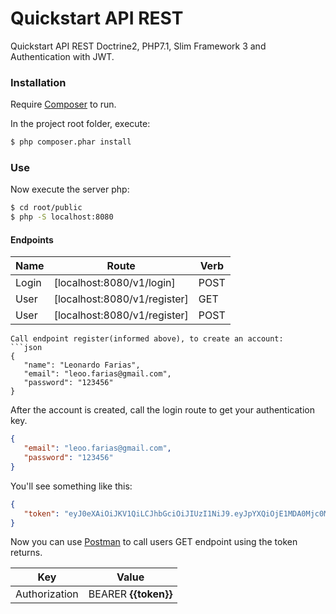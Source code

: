 # Quickstart API REST
Quickstart API REST Doctrine2, PHP7.1, Slim Framework 3 and Authentication with JWT.

### Installation

Require [Composer](https://getcomposer.org/) to run.

In the project root folder, execute:

```sh
$ php composer.phar install
```
### Use

Now execute the server php:

```sh
$ cd root/public
$ php -S localhost:8080
```

#### Endpoints

| Name | Route | Verb
| ------ | ------ | ------ |
| Login | [localhost:8080/v1/login] | POST |
| User | [localhost:8080/v1/register] | GET |
| User | [localhost:8080/v1/register] | POST |
```
Call endpoint register(informed above), to create an account:
```json
{
   "name": "Leonardo Farias",
   "email": "leoo.farias@gmail.com",
   "password": "123456"
}
```

After the account is created, call the login route to get your authentication key.
```json
{
   "email": "leoo.farias@gmail.com",
   "password": "123456"
}
```

You'll see something like this:
```json
{
   "token": "eyJ0eXAiOiJKV1QiLCJhbGciOiJIUzI1NiJ9.eyJpYXQiOjE1MDA0Mjc0MTMxsImV4cCI6MTUwMDQzMTAxMywiaWQiOjIsImNsYWltcyI6eyJlbWFpbCI6Imxlb28uZmFyaWFzQGdtYWlsLmNvbSJ9fQ.r1tXQWfURYM7dya06bOENLCqPuiiuCshsnbr1qsUkIW2m8"
}
```

Now you can use [Postman](https://www.getpostman.com/) to call users GET endpoint using the token returns.

| Key | Value |
| ------ | ------ |
| Authorization | BEARER **{{token}}** |
